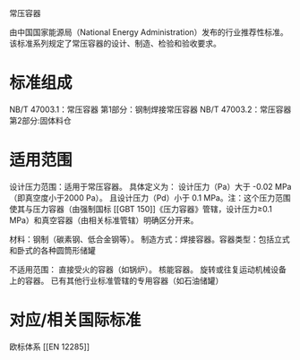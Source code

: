 常压容器

由中国国家能源局（National Energy Administration）发布的​​行业推荐性标准​​。该标准系列规定了常压容器的设计、制造、检验和验收要求。

# 标准组成

NB/T 47003.1​​：常压容器 第1部分：钢制焊接常压容器
NB/T 47003.2：常压容器 第2部分:固体料仓

# 适用范围

​​设计压力范围​​：适用于​​常压​​容器。
具体定义为：
设计压力（Pa）大于 -0.02 MPa（即真空度小于2000 Pa）。
且设计压力（Pd）小于 0.1 MPa。
​​注​​：这个压力范围使其与​​压力容器​​（由强制国标 ​​[[GBT 150]]​​《压力容器》管辖，设计压力≥0.1 MPa）和​​真空容器​​（由相关标准管辖）明确区分开来。

​​材料​​：​​钢制​​（碳素钢、低合金钢等）。
​​制造方式​​：​​焊接​​容器。
​​容器类型​​：包括​​立式​​和​​卧式​​的各种圆筒形储罐

​​不适用范围​​：
直接受火的容器（如锅炉）。
核能容器。
旋转或往复运动机械设备上的容器。
已有其他行业标准管辖的专用容器（如石油储罐）

# 对应/相关国际标准

欧标体系
[[EN 12285]]

